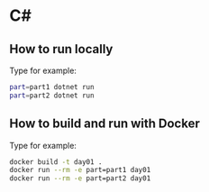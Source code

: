 # C#

## How to run locally
Type for example:
```bash
part=part1 dotnet run
part=part2 dotnet run
```

## How to build and run with Docker
Type for example:
```bash
docker build -t day01 .
docker run --rm -e part=part1 day01
docker run --rm -e part=part2 day01
```